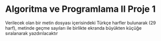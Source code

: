 # Algoritma ve Programlama II Proje 1

Verilecek olan bir metin dosyası içerisindeki Türkçe harfler bulunarak (29 harf), metinde
geçme sayıları ile birlikte ekranda büyükten küçüğe sıralanarak yazdırılacaktır
